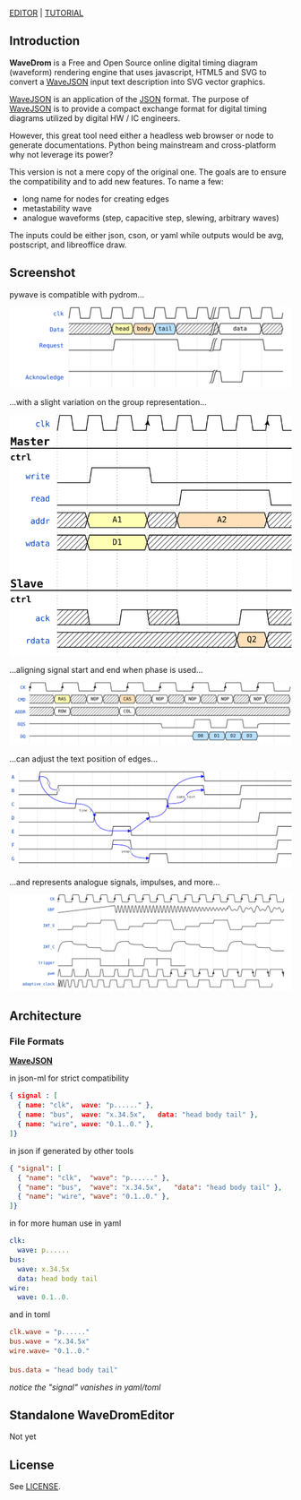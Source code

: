 
[EDITOR](http://wavedrom.com/editor.html) | [TUTORIAL](http://wavedrom.com/tutorial.html)

## Introduction

**WaveDrom** is a Free and Open Source online digital timing diagram (waveform) rendering engine that uses javascript, HTML5 and SVG to convert a [WaveJSON](https://github.com/drom/wavedrom/wiki/WaveJSON) input text description into SVG vector graphics.

[WaveJSON](https://github.com/drom/wavedrom/wiki/WaveJSON) is an application of the [JSON](http://json.org/) format. The purpose of [WaveJSON](https://github.com/drom/wavedrom/wiki/WaveJSON) is to provide a compact exchange format for digital timing diagrams utilized by digital HW / IC engineers.

However, this great tool need either a headless web browser or node to generate documentations. Python being mainstream and cross-platform why not leverage its power?

This version is not a mere copy of the original one. The goals are to ensure the compatibility and to add new features. To name a few:
- long name for nodes for creating edges
- metastability wave
- analogue waveforms (step, capacitive step, slewing, arbitrary waves)

The inputs could be either json, cson, or yaml while outputs would be avg, postscript, and libreoffice draw.

## Screenshot
pywave is compatible with pydrom...

![Alt text](/test/output/wavedrom_step4.svg?sanitize=true "screenshot")

...with a slight variation on the group representation...

![Alt text](/test/output/wavedrom_step5.svg?sanitize=true "screenshot")

...aligning signal start and end when phase is used...

![Alt text](/test/output/wavedrom_step6.svg?sanitize=true "screenshot")

...can adjust the text position of edges...

![Alt text](/test/output/wavedrom_step7.svg?sanitize=true "screenshot")

...and represents analogue signals, impulses, and more...

![Alt text](/test/output/wavedrom_step10.svg?sanitize=true "screenshot")

## Architecture

### File Formats
**[WaveJSON](https://github.com/drom/wavedrom/wiki/WaveJSON)**

in json-ml for strict compatibility
```json
{ signal : [
  { name: "clk",  wave: "p......" },
  { name: "bus",  wave: "x.34.5x",   data: "head body tail" },
  { name: "wire", wave: "0.1..0." },
]}
```
in json if generated by other tools
```json
{ "signal": [
  { "name": "clk",  "wave": "p......" },
  { "name": "bus",  "wave": "x.34.5x",   "data": "head body tail" },
  { "name": "wire", "wave": "0.1..0." },
]}
```
in for more human use in yaml
```yaml
clk:
  wave: p......
bus:
  wave: x.34.5x
  data: head body tail
wire:
  wave: 0.1..0.
````
and in toml
```toml
clk.wave = "p......"
bus.wave = "x.34.5x"
wire.wave= "0.1..0."

bus.data = "head body tail"
```
*notice the "signal" vanishes in yaml/toml*
## Standalone WaveDromEditor
Not yet

## License

See [LICENSE](https://github.com/drom/wavedrom/blob/master/LICENSE).
